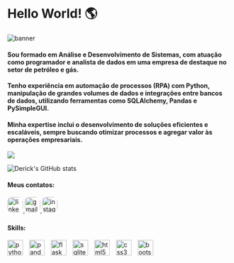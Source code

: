 # Hello World! 🌎

![banner](https://user-images.githubusercontent.com/74038190/240304586-d48893bd-0757-481c-8d7e-ba3e163feae7.png)

#### Sou formado em Análise e Desenvolvimento de Sistemas, com atuação como programador e analista de dados em uma empresa de destaque no setor de petróleo e gás.

#### Tenho experiência em automação de processos (RPA) com Python, manipulação de grandes volumes de dados e integrações entre bancos de dados, utilizando ferramentas como SQLAlchemy, Pandas e PySimpleGUI.

#### Minha expertise inclui o desenvolvimento de soluções eficientes e escaláveis, sempre buscando otimizar processos e agregar valor às operações empresariais.

<img src="https://user-images.githubusercontent.com/74038190/212284100-561aa473-3905-4a80-b561-0d28506553ee.gif"/>

![Derick's GitHub stats](https://github-readme-stats-seven-beta-34.vercel.app/api?username=Deeerick&show_icons=true&theme=radical)

<!-- ![Top Langs](https://github-readme-stats.vercel.app/api/top-langs/?username=Deeerick&show_icons=true&theme=radical) -->

<div>
    <h4>Meus contatos:</h4>
    <a href="https://www.linkedin.com/in/deeerick/">
        <img style="border-radius:10px" src="https://img.shields.io/static/v1?message=LinkedIn&logo=linkedin&label=&color=0077B5&logoColor=white&labelColor=&style=for-the-badge" height="35" alt="linkedin logo"/>
    </a>
    <a href="mailto:devdeeerick@gmail.com">
        <img style="border-radius:10px" src="https://img.shields.io/static/v1?message=Gmail&logo=gmail&label=&color=D14836&logoColor=white&labelColor=&style=for-the-badge" height="35" alt="gmail logo"/>
    </a>
    <a href="https://www.instagram.com/_Deeerick">
        <img style="border-radius:10px" src="https://img.shields.io/static/v1?message=Instagram&logo=instagram&label=&color=E4405F&logoColor=white&labelColor=&style=for-the-badge" height="35" alt="instagram logo"/>
    </a>
</div>

##### 

<div>
    <h4>Skills:</h4>
    <img style="margin-right:10px" src="https://cdn.jsdelivr.net/gh/devicons/devicon/icons/python/python-original.svg" height="35" alt="python logo" title="Python"/>
    <img style="margin-right:10px" src="https://cdn.jsdelivr.net/gh/devicons/devicon/icons/pandas/pandas-original.svg" height="35" alt="pandas logo" title="Pandas"/>
    <img style="margin-right:10px" src="https://cdn.jsdelivr.net/gh/devicons/devicon/icons/flask/flask-original.svg" height="35" alt="flask logo" title="Flask"/>
    <img style="margin-right:10px" src="https://cdn.jsdelivr.net/gh/devicons/devicon/icons/sqlite/sqlite-original.svg" height="35" alt="sqlite logo" title="SQLite"/>
    <img style="margin-right:10px" src="https://cdn.jsdelivr.net/gh/devicons/devicon/icons/html5/html5-original.svg" height="35" alt="html5 logo" title="HTML"/>
    <img style="margin-right:10px" src="https://cdn.jsdelivr.net/gh/devicons/devicon/icons/css3/css3-original.svg" height="35" alt="css3 logo" title="CSS"/>
    <img style="margin-right:10px" src="https://cdn.jsdelivr.net/gh/devicons/devicon/icons/bootstrap/bootstrap-original.svg" height="35" alt="bootstrap logo" title="Bootstrap"/>
</div>
